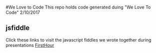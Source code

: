 #We Love to Code
This repo holds code generated duing "We Love To Code" 2/10/2017

## jsfiddle
Click these links to visit the javascript fiddles we wrote together 
during presentations
[FirstHour](https://jsfiddle.net/jawhitti/L8n2xq0m/1/)
